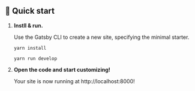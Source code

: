 ## 🚀 Quick start

1.  **Instll & run.**

    Use the Gatsby CLI to create a new site, specifying the minimal starter.

    ```shell
    yarn install
    ```
    ```shell
    yarn run develop
    ```

2. **Open the code and start customizing!**

    Your site is now running at http://localhost:8000!